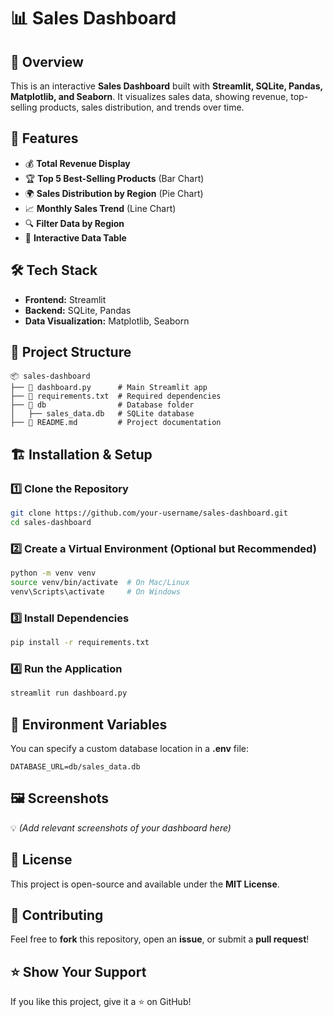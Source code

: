 # 📊 Sales Dashboard

## 🚀 Overview
This is an interactive **Sales Dashboard** built with **Streamlit, SQLite, Pandas, Matplotlib, and Seaborn**. It visualizes sales data, showing revenue, top-selling products, sales distribution, and trends over time.

## 🎯 Features
- 💰 **Total Revenue Display**
- 🏆 **Top 5 Best-Selling Products** (Bar Chart)
- 🌍 **Sales Distribution by Region** (Pie Chart)
- 📈 **Monthly Sales Trend** (Line Chart)
- 🔍 **Filter Data by Region**
- 📑 **Interactive Data Table**

## 🛠️ Tech Stack
- **Frontend:** Streamlit
- **Backend:** SQLite, Pandas
- **Data Visualization:** Matplotlib, Seaborn

## 📂 Project Structure
```
📦 sales-dashboard
├── 📜 dashboard.py      # Main Streamlit app
├── 📜 requirements.txt  # Required dependencies
├── 📂 db                # Database folder
│   ├── sales_data.db   # SQLite database
├── 📜 README.md         # Project documentation
```

## 🏗️ Installation & Setup

### 1️⃣ Clone the Repository
```sh
git clone https://github.com/your-username/sales-dashboard.git
cd sales-dashboard
```

### 2️⃣ Create a Virtual Environment (Optional but Recommended)
```sh
python -m venv venv
source venv/bin/activate  # On Mac/Linux
venv\Scripts\activate     # On Windows
```

### 3️⃣ Install Dependencies
```sh
pip install -r requirements.txt
```

### 4️⃣ Run the Application
```sh
streamlit run dashboard.py
```

## 🔧 Environment Variables
You can specify a custom database location in a **.env** file:
```
DATABASE_URL=db/sales_data.db
```

## 🖼️ Screenshots
💡 *(Add relevant screenshots of your dashboard here)*

## 📝 License
This project is open-source and available under the **MIT License**.

## 🤝 Contributing
Feel free to **fork** this repository, open an **issue**, or submit a **pull request**!

## ⭐ Show Your Support
If you like this project, give it a ⭐ on GitHub!

